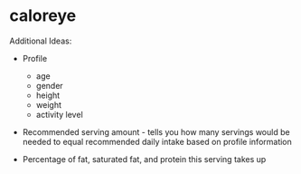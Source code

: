# caloreye

Additional Ideas:

- Profile 
  - age
  - gender
  - height
  - weight
  - activity level
  
- Recommended serving amount - tells you how many servings would be needed to equal recommended daily intake based on profile information

- Percentage of fat, saturated fat, and protein this serving takes up

